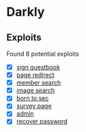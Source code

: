 # Darkly

## Exploits

Found 8 potential exploits

- [x] [sign guestbook](./feedback/README.md)
- [x] [page redirect](./redirect/README.md)
- [x] [member search](./member/README.md)
- [x] [image search](./searchimg/README.md)
- [x] [born to sec](./born-to-sec/README.md)
- [x] [survey page](./survey/README.md)
- [x] [admin](./admin/README.md)
- [x] [recover password](./recover/README.md)
